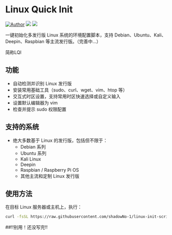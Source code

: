 # Linux Quick Init
[![Author](https://img.shields.io/badge/author-shadowNo--1-informational?style=flat&logo=github&logoColor=181717&color=green)](https://github.com/shadowNo-1)
[![](https://img.shields.io/badge/license-GNU--v3.0-informational?style=flat&logo=gnu&logoColor=white&color=A42E2B)](https://www.gnu.org/licenses/gpl-3.0.html)
![](https://img.shields.io/badge/Version-v0.1--alpha-&logoColor=e95420&color=e95420)

一键初始化多发行版 Linux 系统的环境配置脚本，支持 Debian、Ubuntu、Kali、Deepin、Raspbian 等主流发行版。（完善中...）

简称LQI

## 功能

- 自动检测并识别 Linux 发行版  
- 安装常用基础工具（sudo、curl、wget、vim、htop 等）  
- 交互式时区设置，支持常用时区快速选择或自定义输入  
- 设置默认编辑器为 vim  
- 检查并提示 sudo 权限配置

## 支持的系统

- 绝大多数基于 Linux 的发行版，包括但不限于：  
  - Debian 系列  
  - Ubuntu 系列  
  - Kali Linux  
  - Deepin  
  - Raspbian / Raspberry Pi OS  
  - 其他主流和定制 Linux 发行版

## 使用方法

在目标 Linux 服务器或主机上，执行：

```bash
curl -fsSL https://raw.githubusercontent.com/shadowNo-1/linux-init-script/main/linux-init-script.sh | bash
```

##‼️别用！还没写完‼️

